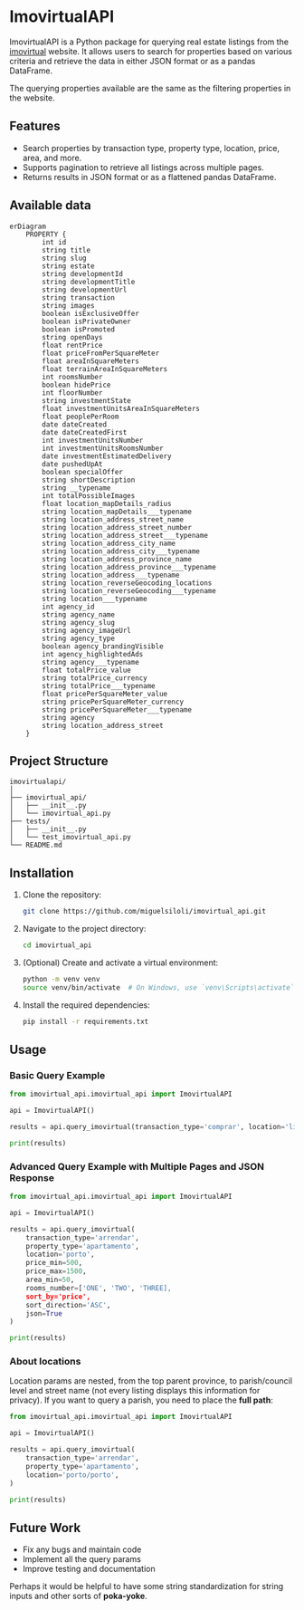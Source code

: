 # ImovirtualAPI


ImovirtualAPI is a Python package for querying real estate listings from the [imovirtual](https://www.imovirtual.com/) website. It allows users to search for properties based on various criteria and retrieve the data in either JSON format or as a pandas DataFrame.


The querying properties available are the same as the filtering properties in the website.

## Features

- Search properties by transaction type, property type, location, price, area, and more.
- Supports pagination to retrieve all listings across multiple pages.
- Returns results in JSON format or as a flattened pandas DataFrame.

## Available data

```mermaid
erDiagram
    PROPERTY {
        int id
        string title
        string slug
        string estate
        string developmentId
        string developmentTitle
        string developmentUrl
        string transaction
        string images
        boolean isExclusiveOffer
        boolean isPrivateOwner
        boolean isPromoted
        string openDays
        float rentPrice
        float priceFromPerSquareMeter
        float areaInSquareMeters
        float terrainAreaInSquareMeters
        int roomsNumber
        boolean hidePrice
        int floorNumber
        string investmentState
        float investmentUnitsAreaInSquareMeters
        float peoplePerRoom
        date dateCreated
        date dateCreatedFirst
        int investmentUnitsNumber
        int investmentUnitsRoomsNumber
        date investmentEstimatedDelivery
        date pushedUpAt
        boolean specialOffer
        string shortDescription
        string __typename
        int totalPossibleImages
        float location_mapDetails_radius
        string location_mapDetails___typename
        string location_address_street_name
        string location_address_street_number
        string location_address_street___typename
        string location_address_city_name
        string location_address_city___typename
        string location_address_province_name
        string location_address_province___typename
        string location_address___typename
        string location_reverseGeocoding_locations
        string location_reverseGeocoding___typename
        string location___typename
        int agency_id
        string agency_name
        string agency_slug
        string agency_imageUrl
        string agency_type
        boolean agency_brandingVisible
        int agency_highlightedAds
        string agency___typename
        float totalPrice_value
        string totalPrice_currency
        string totalPrice___typename
        float pricePerSquareMeter_value
        string pricePerSquareMeter_currency
        string pricePerSquareMeter___typename
        string agency
        string location_address_street
    }
```

## Project Structure

```
imovirtualapi/
│
├── imovirtual_api/
│   ├── __init__.py
│   └── imovirtual_api.py
├── tests/
│   ├── __init__.py
│   └── test_imovirtual_api.py
└── README.md
```


## Installation

1. Clone the repository:
    ```sh
    git clone https://github.com/miguelsiloli/imovirtual_api.git
    ```

2. Navigate to the project directory:
    ```sh
    cd imovirtual_api
    ```

3. (Optional) Create and activate a virtual environment:
    ```sh
    python -m venv venv
    source venv/bin/activate  # On Windows, use `venv\Scripts\activate`
    ```

4. Install the required dependencies:
    ```sh
    pip install -r requirements.txt
    ```

## Usage

### Basic Query Example

```python
from imovirtual_api.imovirtual_api import ImovirtualAPI

api = ImovirtualAPI()

results = api.query_imovirtual(transaction_type='comprar', location='lisboa')

print(results)
```

### Advanced Query Example with Multiple Pages and JSON Response

```python
from imovirtual_api.imovirtual_api import ImovirtualAPI

api = ImovirtualAPI()

results = api.query_imovirtual(
    transaction_type='arrendar',
    property_type='apartamento',
    location='porto',
    price_min=500,
    price_max=1500,
    area_min=50,
    rooms_number=['ONE', 'TWO', 'THREE],
    sort_by='price',
    sort_direction='ASC',
    json=True
)

print(results)
```

### About locations

Location params are nested, from the top parent province, to parish/council level and street name (not every listing displays this information for privacy). If you want to query a parish, you need to place the **full path**:

```python
from imovirtual_api.imovirtual_api import ImovirtualAPI

api = ImovirtualAPI()

results = api.query_imovirtual(
    transaction_type='arrendar',
    property_type='apartamento',
    location='porto/porto',
)

print(results)
```


## Future Work

- Fix any bugs and maintain code
- Implement all the query params
- Improve testing and documentation

Perhaps it would be helpful to have some string standardization for string inputs and other sorts of **poka-yoke**.

